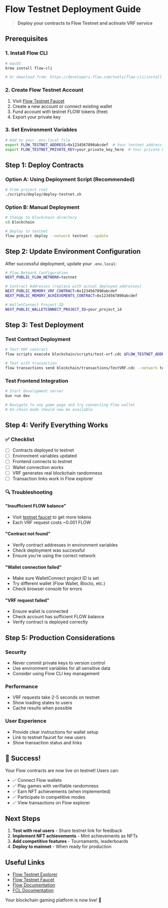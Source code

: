 # Flow Testnet Deployment Guide

> **Deploy your contracts to Flow Testnet and activate VRF service**

## **Prerequisites**

### 1. **Install Flow CLI**
```bash
# macOS
brew install flow-cli

# Or download from: https://developers.flow.com/tools/flow-cli/install
```

### 2. **Create Flow Testnet Account**
1. Visit [Flow Testnet Faucet](https://testnet-faucet.onflow.org/)
2. Create a new account or connect existing wallet
3. Fund account with testnet FLOW tokens (free)
4. Export your private key

### 3. **Set Environment Variables**
```bash
# Add to your .env.local file
export FLOW_TESTNET_ADDRESS=0x1234567890abcdef  # Your testnet address
export FLOW_TESTNET_PRIVATE_KEY=your_private_key_here  # Your private key
```

## **Step 1: Deploy Contracts**

### **Option A: Using Deployment Script (Recommended)**
```bash
# From project root
./scripts/deploy/deploy-testnet.sh
```

### **Option B: Manual Deployment**
```bash
# Change to blockchain directory
cd blockchain

# Deploy to testnet
flow project deploy --network testnet --update
```

## **Step 2: Update Environment Configuration**

After successful deployment, update your `.env.local`:

```bash
# Flow Network Configuration
NEXT_PUBLIC_FLOW_NETWORK=testnet

# Contract Addresses (replace with actual deployed addresses)
NEXT_PUBLIC_MEMORY_VRF_CONTRACT=0x1234567890abcdef
NEXT_PUBLIC_MEMORY_ACHIEVEMENTS_CONTRACT=0x1234567890abcdef

# WalletConnect Project ID
NEXT_PUBLIC_WALLETCONNECT_PROJECT_ID=your_project_id
```

## **Step 3: Test Deployment**

### **Test Contract Deployment**
```bash
# Test VRF contract
flow scripts execute blockchain/scripts/test-vrf.cdc $FLOW_TESTNET_ADDRESS --network testnet

# Test with transaction
flow transactions send blockchain/transactions/TestVRF.cdc --network testnet --signer testnet-account
```

### **Test Frontend Integration**
```bash
# Start development server
bun run dev

# Navigate to any game page and try connecting Flow wallet
# On-chain mode should now be available
```

## **Step 4: Verify Everything Works**

### **✅ Checklist**
- [ ] Contracts deployed to testnet
- [ ] Environment variables updated
- [ ] Frontend connects to testnet
- [ ] Wallet connection works
- [ ] VRF generates real blockchain randomness
- [ ] Transaction links work in Flow explorer

### **🔍 Troubleshooting**

#### **"Insufficient FLOW balance"**
- Visit [testnet faucet](https://testnet-faucet.onflow.org/) to get more tokens
- Each VRF request costs ~0.001 FLOW

#### **"Contract not found"**
- Verify contract addresses in environment variables
- Check deployment was successful
- Ensure you're using the correct network

#### **"Wallet connection failed"**
- Make sure WalletConnect project ID is set
- Try different wallet (Flow Wallet, Blocto, etc.)
- Check browser console for errors

#### **"VRF request failed"**
- Ensure wallet is connected
- Check account has sufficient FLOW balance
- Verify contract is deployed correctly

## **Step 5: Production Considerations**

### **Security**
- Never commit private keys to version control
- Use environment variables for all sensitive data
- Consider using Flow CLI key management

### **Performance**
- VRF requests take 2-5 seconds on testnet
- Show loading states to users
- Cache results when possible

### **User Experience**
- Provide clear instructions for wallet setup
- Link to testnet faucet for new users
- Show transaction status and links

## **🎉 Success!**

Your Flow contracts are now live on testnet! Users can:

- ✅ Connect Flow wallets
- ✅ Play games with verifiable randomness
- ✅ Earn NFT achievements (when implemented)
- ✅ Participate in competitive modes
- ✅ View transactions on Flow explorer

## **Next Steps**

1. **Test with real users** - Share testnet link for feedback
2. **Implement NFT achievements** - Mint achievements as NFTs
3. **Add competitive features** - Tournaments, leaderboards
4. **Deploy to mainnet** - When ready for production

## **Useful Links**

- [Flow Testnet Explorer](https://testnet.flowscan.org/)
- [Flow Testnet Faucet](https://testnet-faucet.onflow.org/)
- [Flow Documentation](https://developers.flow.com/)
- [FCL Documentation](https://developers.flow.com/tools/clients/fcl-js)

Your blockchain gaming platform is now live! 🚀
